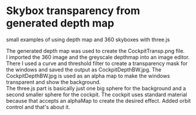 # Skybox transparency from generated depth map
small examples of using depth map and 360 skyboxes with three.js

The generated depth map was used to create the CockpitTransp.png file.  
I imported the 360 image and the greyscale depthmap into an image editor.   
There I used a curve and threshold filter to create a transparency mask for the windows and saved the output as CockpitDepthBW.jpg. The CockpitDepthBW.jpg is used as an alpha map to make the windows transparent and show the background.  
The three.js part is basically just one big sphere for the background and a second smaller sphere for the cockpit. The cockpit uses standard material because that accepts an alphaMap to create the desired effect. Added orbit control and that's about it.   
 

